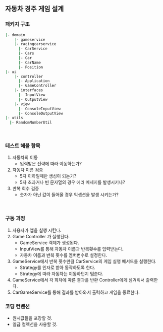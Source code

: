 ## 자동차 경주 게임 설계

### 패키지 구조

```bash
|- domain
    |- gameservice
    |- racingcarservice
      |- CarService
      |- Cars
      |- Car
      |- CarName
      |- Position
|- ui
    |- controller
      |- Application
      |- GameController
    |- interfaces
      |- InputView
      |- OutputView
    |- view
      |- ConsoleInputView
      |- ConsoleOutputView
|- utils
  |- RandomNumberUtil
```

<br>

### 테스트 해볼 항목

1. 자동차의 이동
   - 입력받은 전략에 따라 이동하는가?
2. 자동차 이름 검증
   - 5자 이하일때만 생성이 되는가?
   - 5자 초과거나 빈 문자열의 경우 에러 메세지를 발생시키나?
3. 반복 회수 검증
   - 숫자가 아닌 값이 들어올 경우 익셉션을 발생 시키는가?

<br>

### 구동 과정

1. 사용자가 앱을 실행 시킨다.
2. Game Controller 가 실행된다.
   - GameService 객체가 생성된다.
   - InputView를 통해 자동차 이름과 반복횟수를 입력받는다.
   - 자동차 이름과 반복 횟수를 멤버변수로 설정한다.
3. GameService에서 반복 횟수만큼 CarService의 게임 실행 메서드를 실행한다.
   - Strategy를 인자로 받아 동작하도록 한다.
   - Strategy에 따라 자동차는 이동하던지 멈춘다.
4. GameService에서 각 회차에 따른 결과를 반환 Controller에게 넘겨줘서 출력한다.
5. CarGameService를 통해 결과를 받아와서 출력하고 게임을 종료한다.
   

### 코딩 컨벤션

- 원시값들을 포장할 것.
- 일급 컬렉션을 사용할 것.